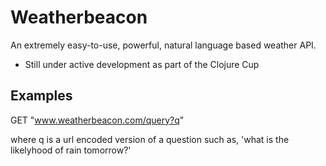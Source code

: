 # Weatherbeacon

An extremely easy-to-use, powerful, natural language based weather API. 

* Still under active development as part of the Clojure Cup 

## Examples

GET "www.weatherbeacon.com/query?q"

where q is a url encoded version of a question such as, 'what is the
likelyhood of rain tomorrow?'

